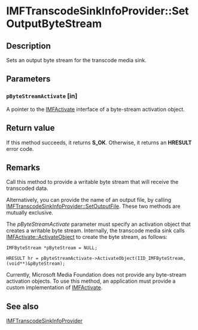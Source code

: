 # IMFTranscodeSinkInfoProvider::SetOutputByteStream

## Description

Sets an output byte stream for the transcode media sink.

## Parameters

### `pByteStreamActivate` [in]

A pointer to the [IMFActivate](https://learn.microsoft.com/windows/desktop/api/mfobjects/nn-mfobjects-imfactivate) interface of a byte-stream activation object.

## Return value

If this method succeeds, it returns **S_OK**. Otherwise, it returns an **HRESULT** error code.

## Remarks

Call this method to provide a writable byte stream
that will receive the transcoded data.

Alternatively, you can provide the name of an output file, by calling [IMFTranscodeSinkInfoProvider::SetOutputFile](https://learn.microsoft.com/windows/desktop/api/mfidl/nf-mfidl-imftranscodesinkinfoprovider-setoutputfile). These two methods are mutually exclusive.

The *pByteStreamActivate* parameter must specify an activation object that creates a writable byte stream. Internally, the transcode media sink calls [IMFActivate::ActivateObject](https://learn.microsoft.com/windows/desktop/api/mfobjects/nf-mfobjects-imfactivate-activateobject) to create the byte stream, as follows:

``` syntax
IMFByteStream *pByteStream = NULL;

HRESULT hr = pByteStreamActivate->ActivateObject(IID_IMFByteStream, (void**)&pByteStream);
```

Currently, Microsoft Media Foundation does not provide any byte-stream activation objects. To use this method, an application must provide a custom implementation of [IMFActivate](https://learn.microsoft.com/windows/desktop/api/mfobjects/nn-mfobjects-imfactivate).

## See also

[IMFTranscodeSinkInfoProvider](https://learn.microsoft.com/windows/desktop/api/mfidl/nn-mfidl-imftranscodesinkinfoprovider)